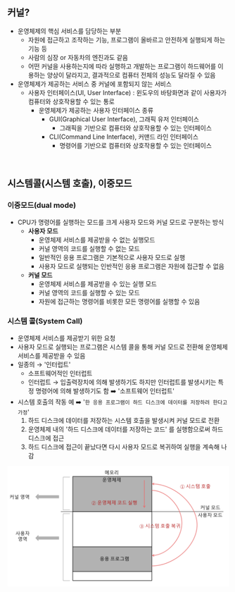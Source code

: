 ## 커널?

- 운영체제의 핵심 서비스를 담당하는 부분
  - 자원에 접근하고 조작하는 기능, 프로그램이 올바르고 안전하게 실행되게 하는 기능 등
  - 사람의 심장 or 자동차의 엔진과도 같음
  - 어떤 커널을 사용하는지에 따라 실행하고 개발하는 프로그램이 하드웨어를 이용하는 양상이 달라지고, 결과적으로 컴퓨터 전체의 성능도 달라질 수 있음
- 운영체제가 제공하는 서비스 중 커널에 포함되지 않는 서비스
  - 사용자 인터페이스(UI, User Interface) : 윈도우의 바탕화면과 같이 사용자가 컴퓨터와 상호작용할 수 있는 통로
    - 운영체제가 제공하는 사용자 인터페이스 종류
      - GUI(Graphical User Interface), 그래픽 유저 인터페이스
        - 그래픽을 기반으로 컴퓨터와 상호작용할 수 있는 인터페이스
      - CLI(Command Line Interface), 커맨드 라인 인터페이스
        - 명령어를 기반으로 컴퓨터와 상호작용할 수 있는 인터페이스

<br>

## 시스템콜(시스템 호출), 이중모드

### 이중모드(dual mode)
  - CPU가 명령어를 실행하는 모드를 크게 사용자 모드와 커널 모드로 구분하는 방식
    - **사용자 모드**
      - 운영체제 서비스를 제공받을 수 없는 실행모드
      - 커널 영역의 코드를 실행할 수 없는 모드
      - 일반적인 응용 프로그램은 기본적으로 사용자 모드로 실행
      - 사용자 모드로 실행되는 인반적인 응용 프로그램은 자원에 접근할 수 없음
    - **커널 모드**
      - 운영체제 서비스를 제공받을 수 있는 실행 모드
      - 커널 영역의 코드를 실행할 수 있는 모드
      - 자원에 접근하는 명령어를 비롯한 모든 명령어를 실행할 수 있음

### 시스템 콜(System Call)
- 운영체제 서비스를 제공받기 위한 요청
- 사용자 모드로 실행되는 프로그램은 시스템 콜을 통해 커널 모드로 전환해 운영체제 서비스를 제공받을 수 있음
- 일종의 → '인터럽트'
  - 소프트웨어적인 인터럽트
  - 인터럽트 → 입출력장치에 의해 발생하기도 하지만 인터럽트를 발생시키는 특정 명령어에 의해 발생하기도 함 ➡️ '소프트웨어 인터럽트'
- 시스템 호출의 작동 예 ➡️ '`한 응용 프로그램이 하드 디스크에 데이터를 저장하려 한다고 가정`'
  1. 하드 디스크에 데이터를 저장하는 시스템 호출을 발생시켜 커널 모드로 전환
  2. 운영체제 내의 '하드 디스크에 데이터를 저장하는 코드' 를 실행함으로써 하드 디스크에 접근
  3. 하드 디스크에 접근이 끝났다면 다시 사용자 모드로 복귀하여 실행을 계속해 나감

<img src="../image/kenel.png">
